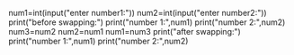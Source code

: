 num1=int(input("enter number1:"))
num2=int(input("enter number2:"))
print("before swapping:")
print("number 1:",num1)
print("number 2:",num2)
num3=num2
num2=num1
num1=num3
print("after swapping:")
print("number 1:",num1)
print("number 2:",num2)
